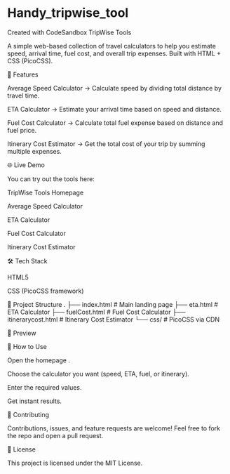 # Handy_tripwise_tool
Created with CodeSandbox
TripWise Tools

A simple web-based collection of travel calculators to help you estimate speed, arrival time, fuel cost, and overall trip expenses. Built with HTML + CSS (PicoCSS).

🚀 Features

Average Speed Calculator → Calculate speed by dividing total distance by travel time.

ETA Calculator → Estimate your arrival time based on speed and distance.

Fuel Cost Calculator → Calculate total fuel expense based on distance and fuel price.

Itinerary Cost Estimator → Get the total cost of your trip by summing multiple expenses.

🌐 Live Demo

You can try out the tools here:

TripWise Tools Homepage

Average Speed Calculator

ETA Calculator

Fuel Cost Calculator

Itinerary Cost Estimator

🛠️ Tech Stack

HTML5

CSS (PicoCSS framework)

📂 Project Structure
.
├── index.html          # Main landing page
├── eta.html            # ETA Calculator
├── fuelCost.html       # Fuel Cost Calculator
├── itinerarycost.html  # Itinerary Cost Estimator
└── css/                # PicoCSS via CDN

📸 Preview

📖 How to Use

Open the homepage
.

Choose the calculator you want (speed, ETA, fuel, or itinerary).

Enter the required values.

Get instant results.

🤝 Contributing

Contributions, issues, and feature requests are welcome!
Feel free to fork the repo and open a pull request.

📜 License

This project is licensed under the MIT License.
